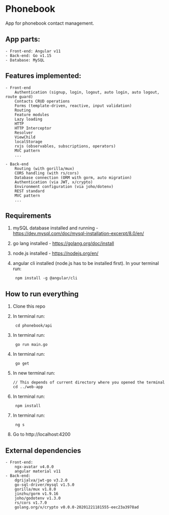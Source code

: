 # Phonebook

App for phonebook contact management.

## App parts:
    - Front-end: Angular v11
    - Back-end: Go v1.15
    - Database: MySQL

## Features implemented:
    - Front-end
        Authentication (signup, login, logout, auto login, auto logout, route guard)
        Contacts CRUD operations
        Forms (template-driven, reactive, input validation)
        Routing
        Feature modules
        Lazy loading
        HTTP
        HTTP Interceptor
        Resolver
        ViewChild
        localStorage
        rxjs (observables, subscriptions, operators)
        MVC pattern
        ...
        
    - Back-end
        Routing (with gorilla/mux)
        CORS handling (with rs/cors)
        Database connection (ORM with gorm, auto migration)
        Authentication (via JWT, x/crypto)
        Environment configuration (via joho/dotenv)
        REST standard
        MVC pattern
        ...

## Requirements
1. mySQL database installed and running - https://dev.mysql.com/doc/mysql-installation-excerpt/8.0/en/

2. go lang installed - https://golang.org/doc/install

3. node.js installed - https://nodejs.org/en/

4. angular cli installed (node.js has to be installed first). In your terminal run:

        npm install -g @angular/cli


## How to run everything
1. Clone this repo
    
2. In terminal run:
        
        cd phonebook/api

3. In terminal run:

        go run main.go

4. In terminal run:

        go get

4. In new terminal run:

       // This depends of current directory where you opened the terminal
       cd ../web-app

5. In terminal run:

        npm install

6. In terminal run:

        ng s

7. Go to http://localhost:4200


## External dependencies
    - Front-end:
        ngx-avatar v4.0.0
        angular material v11
    - Back-end:
        dgrijalva/jwt-go v3.2.0
        go-sql-driver/mysql v1.5.0
        gorilla/mux v1.8.0
        jinzhu/gorm v1.9.16
        joho/godotenv v1.3.0
        rs/cors v1.7.0
        golang.org/x/crypto v0.0.0-20201221181555-eec23a3978ad



